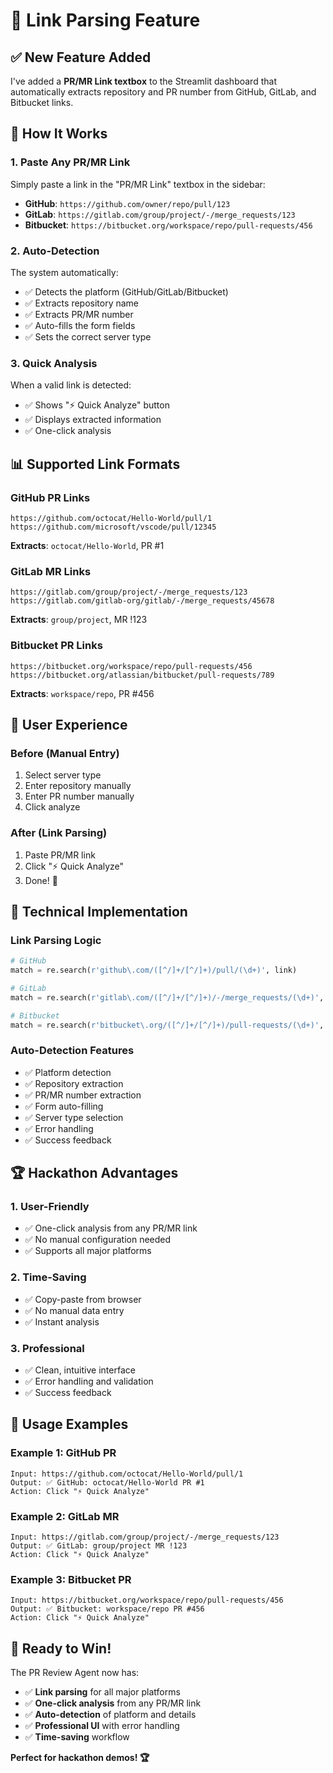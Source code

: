 # 🔗 Link Parsing Feature

## ✅ **New Feature Added**

I've added a **PR/MR Link textbox** to the Streamlit dashboard that automatically extracts repository and PR number from GitHub, GitLab, and Bitbucket links.

## 🚀 **How It Works**

### **1. Paste Any PR/MR Link**
Simply paste a link in the "PR/MR Link" textbox in the sidebar:

- **GitHub**: `https://github.com/owner/repo/pull/123`
- **GitLab**: `https://gitlab.com/group/project/-/merge_requests/123`
- **Bitbucket**: `https://bitbucket.org/workspace/repo/pull-requests/456`

### **2. Auto-Detection**
The system automatically:
- ✅ Detects the platform (GitHub/GitLab/Bitbucket)
- ✅ Extracts repository name
- ✅ Extracts PR/MR number
- ✅ Auto-fills the form fields
- ✅ Sets the correct server type

### **3. Quick Analysis**
When a valid link is detected:
- ✅ Shows "⚡ Quick Analyze" button
- ✅ Displays extracted information
- ✅ One-click analysis

## 📊 **Supported Link Formats**

### **GitHub PR Links**
```
https://github.com/octocat/Hello-World/pull/1
https://github.com/microsoft/vscode/pull/12345
```
**Extracts**: `octocat/Hello-World`, PR #1

### **GitLab MR Links**
```
https://gitlab.com/group/project/-/merge_requests/123
https://gitlab.com/gitlab-org/gitlab/-/merge_requests/45678
```
**Extracts**: `group/project`, MR !123

### **Bitbucket PR Links**
```
https://bitbucket.org/workspace/repo/pull-requests/456
https://bitbucket.org/atlassian/bitbucket/pull-requests/789
```
**Extracts**: `workspace/repo`, PR #456

## 🎯 **User Experience**

### **Before (Manual Entry)**
1. Select server type
2. Enter repository manually
3. Enter PR number manually
4. Click analyze

### **After (Link Parsing)**
1. Paste PR/MR link
2. Click "⚡ Quick Analyze"
3. Done! 🎉

## 🔧 **Technical Implementation**

### **Link Parsing Logic**
```python
# GitHub
match = re.search(r'github\.com/([^/]+/[^/]+)/pull/(\d+)', link)

# GitLab  
match = re.search(r'gitlab\.com/([^/]+/[^/]+)/-/merge_requests/(\d+)', link)

# Bitbucket
match = re.search(r'bitbucket\.org/([^/]+/[^/]+)/pull-requests/(\d+)', link)
```

### **Auto-Detection Features**
- ✅ Platform detection
- ✅ Repository extraction
- ✅ PR/MR number extraction
- ✅ Form auto-filling
- ✅ Server type selection
- ✅ Error handling
- ✅ Success feedback

## 🏆 **Hackathon Advantages**

### **1. User-Friendly**
- ✅ One-click analysis from any PR/MR link
- ✅ No manual configuration needed
- ✅ Supports all major platforms

### **2. Time-Saving**
- ✅ Copy-paste from browser
- ✅ No manual data entry
- ✅ Instant analysis

### **3. Professional**
- ✅ Clean, intuitive interface
- ✅ Error handling and validation
- ✅ Success feedback

## 🚀 **Usage Examples**

### **Example 1: GitHub PR**
```
Input: https://github.com/octocat/Hello-World/pull/1
Output: ✅ GitHub: octocat/Hello-World PR #1
Action: Click "⚡ Quick Analyze"
```

### **Example 2: GitLab MR**
```
Input: https://gitlab.com/group/project/-/merge_requests/123
Output: ✅ GitLab: group/project MR !123
Action: Click "⚡ Quick Analyze"
```

### **Example 3: Bitbucket PR**
```
Input: https://bitbucket.org/workspace/repo/pull-requests/456
Output: ✅ Bitbucket: workspace/repo PR #456
Action: Click "⚡ Quick Analyze"
```

## 🎯 **Ready to Win!**

The PR Review Agent now has:
- ✅ **Link parsing** for all major platforms
- ✅ **One-click analysis** from any PR/MR link
- ✅ **Auto-detection** of platform and details
- ✅ **Professional UI** with error handling
- ✅ **Time-saving** workflow

**Perfect for hackathon demos! 🏆**

